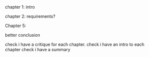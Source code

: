 

chapter 1:
intro


chapter 2:
requirements?




Chapter 5:

better conclusion


check i have a critique for each chapter. 
check i have an intro to each chapter
check i have a summary
